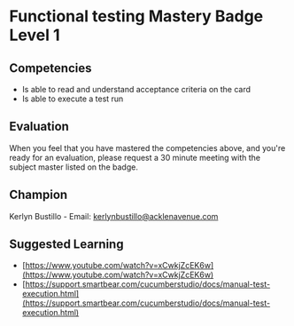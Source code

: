# Functional testing Mastery Badge Level 1

## Competencies

- Is able to read and understand acceptance criteria on the card
- Is able to execute a test run

## Evaluation
When you feel that you have mastered the competencies above, and you're ready for an evaluation, please request a 30 minute meeting with the subject master listed on the badge.

## Champion
Kerlyn Bustillo  - Email: kerlynbustillo@acklenavenue.com

## Suggested Learning

 - [https://www.youtube.com/watch?v=xCwkjZcEK6w](https://www.youtube.com/watch?v=xCwkjZcEK6w)
 - [https://support.smartbear.com/cucumberstudio/docs/manual-test-execution.html](https://support.smartbear.com/cucumberstudio/docs/manual-test-execution.html)